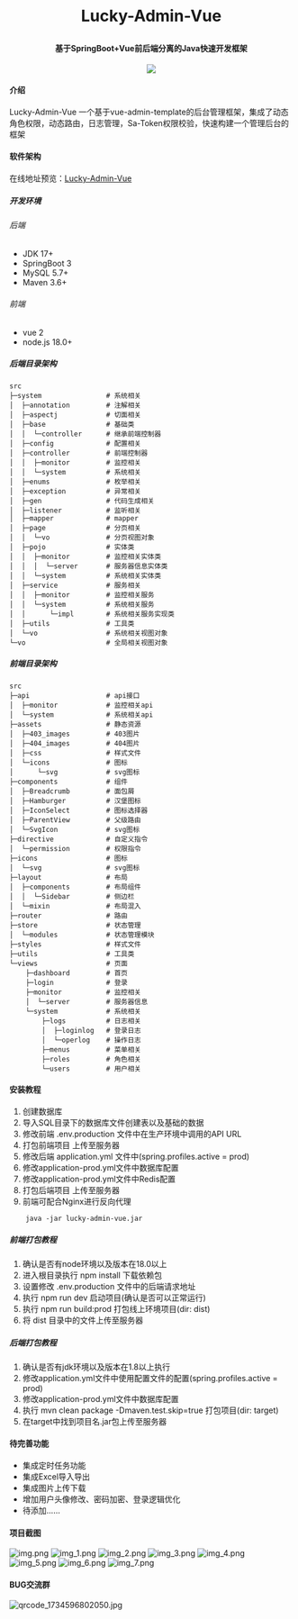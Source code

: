 <h1 align="center" style="margin: 30px 0 30px; font-weight: bold;">Lucky-Admin-Vue</h1>
<h4 align="center">基于SpringBoot+Vue前后端分离的Java快速开发框架</h4>
<p align="center">
	<a href="https://gitee.com/xiaodu6/lucky-admin-vue/stargazers"><img src="https://gitee.com/xiaodu6/lucky-admin-vue/badge/star.svg?theme=dark"></a>
</p>

#### 介绍
Lucky-Admin-Vue 一个基于vue-admin-template的后台管理框架，集成了动态角色权限，动态路由，日志管理，Sa-Token权限校验，快速构建一个管理后台的框架
#### 软件架构
在线地址预览：[Lucky-Admin-Vue](http://admin.anlucky.cn/)
##### 开发环境
###### 后端
- JDK 17+
- SpringBoot 3
- MySQL 5.7+ 
- Maven 3.6+
###### 前端
- vue 2
- node.js 18.0+
##### 后端目录架构
```
src
├─system                # 系统相关
│  ├─annotation         # 注解相关
│  ├─aspectj            # 切面相关
│  ├─base               # 基础类
│  │  └─controller      # 继承前端控制器
│  ├─config             # 配置相关
│  ├─controller         # 前端控制器
│  │  ├─monitor         # 监控相关
│  │  └─system          # 系统相关
│  ├─enums              # 枚举相关
│  ├─exception          # 异常相关
│  ├─gen                # 代码生成相关
│  ├─listener           # 监听相关
│  ├─mapper             # mapper
│  ├─page               # 分页相关
│  │  └─vo              # 分页视图对象
│  ├─pojo               # 实体类
│  │  ├─monitor         # 监控相关实体类
│  │  │  └─server       # 服务器信息实体类
│  │  └─system          # 系统相关实体类
│  ├─service            # 服务相关
│  │  ├─monitor         # 监控相关服务
│  │  └─system          # 系统相关服务
│  │      └─impl        # 系统相关服务实现类
│  ├─utils              # 工具类
│  └─vo                 # 系统相关视图对象
└─vo                    # 全局相关视图对象
``` 
##### 前端目录架构
```
src
├─api                   # api接口
│  ├─monitor            # 监控相关api
│  └─system             # 系统相关api
├─assets                # 静态资源
│  ├─403_images         # 403图片
│  ├─404_images         # 404图片
│  ├─css                # 样式文件
│  └─icons              # 图标
│      └─svg            # svg图标
├─components            # 组件
│  ├─Breadcrumb         # 面包屑
│  ├─Hamburger          # 汉堡图标
│  ├─IconSelect         # 图标选择器
│  ├─ParentView         # 父级路由
│  └─SvgIcon            # svg图标
├─directive             # 自定义指令
│  └─permission         # 权限指令
├─icons                 # 图标
│  └─svg                # svg图标
├─layout                # 布局
│  ├─components         # 布局组件
│  │  └─Sidebar         # 侧边栏
│  └─mixin              # 布局混入
├─router                # 路由
├─store                 # 状态管理
│  └─modules            # 状态管理模块
├─styles                # 样式文件
├─utils                 # 工具类
└─views                 # 页面
    ├─dashboard         # 首页
    ├─login             # 登录
    ├─monitor           # 监控相关
    │  └─server         # 服务器信息
    └─system            # 系统相关
        ├─logs          # 日志相关
        │  ├─loginlog   # 登录日志
        │  └─operlog    # 操作日志
        ├─menus         # 菜单相关
        ├─roles         # 角色相关
        └─users         # 用户相关
```
#### 安装教程

1. 创建数据库
2. 导入SQL目录下的数据库文件创建表以及基础的数据
3. 修改前端 .env.production 文件中在生产环境中调用的API URL 
4. 打包前端项目 上传至服务器
5. 修改后端 application.yml 文件中(spring.profiles.active = prod)
6. 修改application-prod.yml文件中数据库配置
7. 修改application-prod.yml文件中Redis配置
8. 打包后端项目 上传至服务器
9. 前端可配合Nginx进行反向代理

~~~ linux
    java -jar lucky-admin-vue.jar
~~~

##### 前端打包教程

1. 确认是否有node环境以及版本在18.0以上
2. 进入根目录执行 npm install 下载依赖包
3. 设置修改 .env.production 文件中的后端请求地址 
4. 执行 npm run dev 启动项目(确认是否可以正常运行)
5. 执行 npm run build:prod 打包线上环境项目(dir: dist)
6. 将 dist 目录中的文件上传至服务器

##### 后端打包教程

1. 确认是否有jdk环境以及版本在1.8以上执行
2. 修改application.yml文件中使用配置文件的配置(spring.profiles.active = prod)
3. 修改application-prod.yml文件中数据库配置
4. 执行 mvn clean package -Dmaven.test.skip=true 打包项目(dir: target)
5. 在target中找到项目名.jar包上传至服务器

#### 待完善功能

- 集成定时任务功能
- 集成Excel导入导出
- 集成图片上传下载
- 增加用户头像修改、密码加密、登录逻辑优化
- 待添加......

#### 项目截图
![img.png](img.png)
![img_1.png](img_1.png)
![img_2.png](img_2.png)
![img_3.png](img_3.png)
![img_4.png](img_4.png)
![img_5.png](img_5.png)
![img_6.png](img_6.png)
![img_7.png](img_7.png)

#### BUG交流群
![qrcode_1734596802050.jpg](qrcode_1734596802050.jpg)

